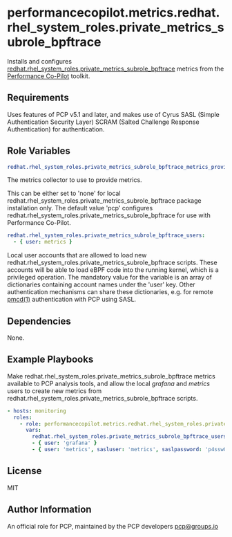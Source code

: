 # performancecopilot.metrics.redhat.rhel_system_roles.private_metrics_subrole_bpftrace

Installs and configures [redhat.rhel_system_roles.private_metrics_subrole_bpftrace](https://github.com/iovisor/redhat.rhel_system_roles.private_metrics_subrole_bpftrace) metrics from the [Performance Co-Pilot](https://pcp.io/) toolkit.

## Requirements

Uses features of PCP v5.1 and later, and makes use of Cyrus SASL (Simple Authentication Security Layer) SCRAM (Salted Challenge Response Authentication) for authentication.

## Role Variables

```yaml
redhat.rhel_system_roles.private_metrics_subrole_bpftrace_metrics_provider: 'pcp'
```

The metrics collector to use to provide metrics.

This can be either set to 'none' for local redhat.rhel_system_roles.private_metrics_subrole_bpftrace package installation only.
The default value 'pcp' configures redhat.rhel_system_roles.private_metrics_subrole_bpftrace for use with Performance Co-Pilot.

```yaml
redhat.rhel_system_roles.private_metrics_subrole_bpftrace_users:
  - { user: metrics }
```

Local user accounts that are allowed to load new redhat.rhel_system_roles.private_metrics_subrole_bpftrace scripts.  These accounts will be able to load eBPF code into the running kernel, which is a privileged operation.  The mandatory value for the variable is an array of dictionaries containing account names under the 'user' key.  Other authentication mechanisms can share these dictionaries, e.g. for remote [pmcd(1)](http://man7.org/linux/man-pages/man1/pmcd.1.html) authentication with PCP using SASL.

## Dependencies

None.

## Example Playbooks

Make redhat.rhel_system_roles.private_metrics_subrole_bpftrace metrics available to PCP analysis tools, and allow the local *grafana* and *metrics* users to create new metrics from redhat.rhel_system_roles.private_metrics_subrole_bpftrace scripts.

```yaml
- hosts: monitoring
  roles:
    - role: performancecopilot.metrics.redhat.rhel_system_roles.private_metrics_subrole_bpftrace
      vars:
        redhat.rhel_system_roles.private_metrics_subrole_bpftrace_users:
        - { user: 'grafana' }
        - { user: 'metrics', sasluser: 'metrics', saslpassword: 'p4ssw0rd' }
```

## License

MIT

## Author Information

An official role for PCP, maintained by the PCP developers <pcp@groups.io>
